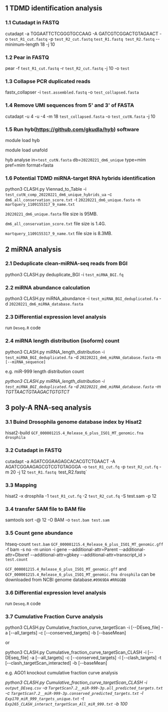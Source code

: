 ## 1 TDMD identification analysis
### 1.1 Cutadapt in FASTQ
cutadapt -a TGGAATTCTCGGGTGCCAAG -A GATCGTCGGACTGTAGAACT -o `test_R1_cut.fastq` -p `test_R2_cut.fastq` `test_R1.fastq test_R2.fastq` --minimum-length 18 -j 10

### 1.2 Pear in FASTQ
pear -f `test_R1_cut.fastq` -r `test_R2_cut.fastq` -j 10 -o `test`

### 1.3 Collapse PCR duplicated reads
fastx_collapser -i `test.assembled.fastq` -o `test_collapsed.fasta`

### 1.4 Remove UMI sequences from 5' and 3' of FASTA
cutadapt -u 4 -u -4 -m 18 `test_collapsed.fasta` -o `test_cutN.fasta` -j 10              

### 1.5 Run hyb(https://github.com/gkudla/hyb) software
module load hyb

module load unafold

hyb analyse in=`test_cutN.fasta` db=`20220221_dm6_unique` type=mim pref=mim format=fasta

### 1.6 Potential TDMD miRNA-target RNA hybrids identification
python3 CLASH.py Viennad_to_Table -i `test_cutN_comp_20220221_dm6_unique_hybrids_ua` -c `dm6_all_conservation_score.txt` -t `20220221_dm6_unique.fasta` -n `martquery_1109155317_9_name.txt`

`20220221_dm6_unique.fasta` file size is 95MB.
  
`dm6_all_conservation_score.txt` file size is 1.4G.
  
`martquery_1109155317_9_name.txt` file size is 8.3MB.

  

## 2 miRNA analysis
### 2.1 Deduplicate clean-miRNA-seq reads from BGI
  python3 CLASH.py deduplicate_BGI -i `test_miRNA_BGI.fq`
### 2.2 miRNA abundance calculation
python3 CLASH.py miRNA_abundance -i `test_miRNA_BGI_deduplicated.fa` -d `20220221_dm6_miRNA_database.fasta`

### 2.3 Differential expression level analysis
run `Deseq.R` code

### 2.4 miRNA length distribution (isoform) count
python3 CLASH.py miRNA_length_distribution -i `test_miRNA_BGI_deduplicated.fa` -d `20220221_dm6_miRNA_database.fasta` -m `[--miRNA_sequence]`

e.g. miR-999 length distribution count

*python3 CLASH.py miRNA_length_distribution -i `test_miRNA_BGI_deduplicated.fa` -d `20220221_dm6_miRNA_database.fasta` -m TGTTAACTGTAAGACTGTGTCT*

## 3 poly-A RNA-seq analysis
### 3.1 Buind Drosophila genome database index by Hisat2
hisat2-build `GCF_000001215.4_Release_6_plus_ISO1_MT_genomic.fna drosphila`

### 3.2 Cutadapt in FASTQ
cutadapt -a AGATCGGAAGAGCACACGTCTGAACT -A AGATCGGAAGAGCGTCGTGTAGGGA -o `test_R1_cut.fq` -p `test_R2_cut.fq` -m 20 -j 12 `test_R1.fastq `test_R2.fastq` 

### 3.3 Mapping
 hisat2 -x drosphila -1 `test_R1_cut.fq` -2 `test_R2_cut.fq` -S test.sam -p 12
 
### 3.4 transfer SAM file to BAM file
samtools sort -@ 12 -O BAM -o `test.bam test.sam`

### 3.5 Count gene abundance
htseq-count `test.bam` `GCF_000001215.4_Release_6_plus_ISO1_MT_genomic.gff` -f bam -s no -m union -i gene --additional-attr=Parent --additional-attr=Dbxref --additional-attr=gbkey --additional-attr=transcript_id > `test.count`

`GCF_000001215.4_Release_6_plus_ISO1_MT_genomic.gff` and `GCF_000001215.4_Release_6_plus_ISO1_MT_genomic.fna drosphila` can be downloaded from NCBI genome database.`#0969DA` `#RRGGBB`

### 3.6 Differential expression level analysis
run `Deseq.R` code

### 3.7 Cumulative Fraction Curve analysis

python3 CLASH.py Cumulative_fraction_curve_targetScan -i [--DEseq_file] -a [--all_targets] -c [--conserved_targets] -b [--baseMean] 

or

python3 CLASH.py Cumulative_fraction_curve_targetScan_CLASH -i [--DEseq_file] -a [--all_targets] -c [--conserved_targets] -l [--clash_targets] -t [--clash_targetScan_interacted] -b [--baseMean]

e.g. AGO1 knockout cumulative fraction curve analysis

*python3 CLASH.py Cumulative_fraction_curve_targetScan_CLASH -i `output_DEseq.csv` -a `TargetScan7.2__miR-999-3p.all_predicted_targets.txt` -c `TargetScan7.2__miR-999-3p.conserved_predicted_targets.txt` -l `Exp170_miR_999_targets_unique.txt` -t `Exp265_CLASH_interact_targetScan_All_miR_999.txt` -b 100*
